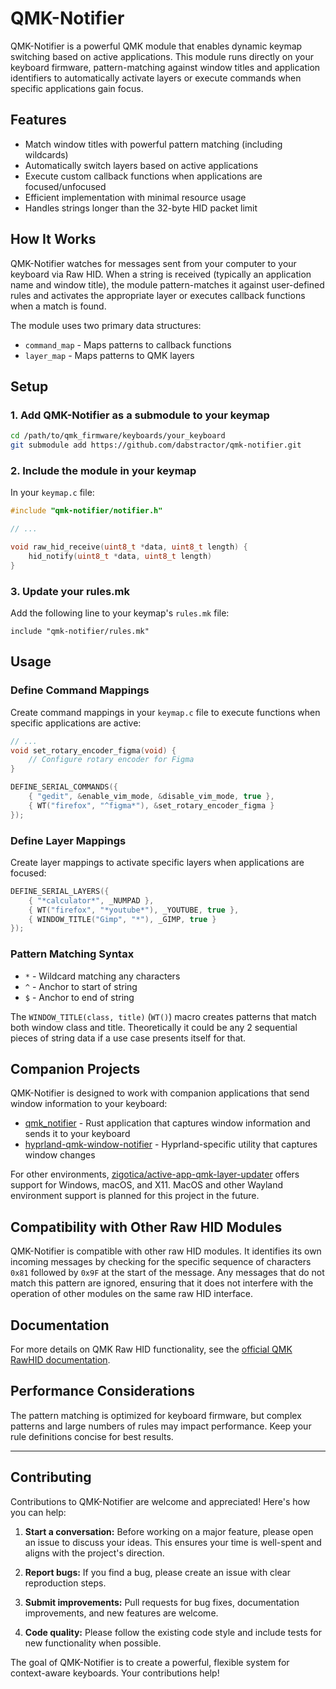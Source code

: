 # QMK-Notifier

QMK-Notifier is a powerful QMK module that enables dynamic keymap switching based on active applications. This module runs directly on your keyboard firmware, pattern-matching against window titles and application identifiers to automatically activate layers or execute commands when specific applications gain focus.

## Features

- Match window titles with powerful pattern matching (including wildcards)
- Automatically switch layers based on active applications
- Execute custom callback functions when applications are focused/unfocused
- Efficient implementation with minimal resource usage
- Handles strings longer than the 32-byte HID packet limit

## How It Works

QMK-Notifier watches for messages sent from your computer to your keyboard via Raw HID. When a string is received (typically an application name and window title), the module pattern-matches it against user-defined rules and activates the appropriate layer or executes callback functions when a match is found.

The module uses two primary data structures:
- `command_map` - Maps patterns to callback functions
- `layer_map` - Maps patterns to QMK layers

## Setup

### 1. Add QMK-Notifier as a submodule to your keymap

```bash
cd /path/to/qmk_firmware/keyboards/your_keyboard
git submodule add https://github.com/dabstractor/qmk-notifier.git
```

### 2. Include the module in your keymap

In your `keymap.c` file:

```c
#include "qmk-notifier/notifier.h"

// ...

void raw_hid_receive(uint8_t *data, uint8_t length) {
    hid_notify(uint8_t *data, uint8_t length)
}
```

### 3. Update your rules.mk

Add the following line to your keymap's `rules.mk` file:

```
include "qmk-notifier/rules.mk"
```

## Usage

### Define Command Mappings

Create command mappings in your `keymap.c` file to execute functions when specific applications are active:

```c
// ...
void set_rotary_encoder_figma(void) {
    // Configure rotary encoder for Figma
}

DEFINE_SERIAL_COMMANDS({
    { "gedit", &enable_vim_mode, &disable_vim_mode, true },
    { WT("firefox", "^figma*"), &set_rotary_encoder_figma }
});
```

### Define Layer Mappings

Create layer mappings to activate specific layers when applications are focused:

```c
DEFINE_SERIAL_LAYERS({
    { "*calculator*", _NUMPAD },
    { WT("firefox", "*youtube*"), _YOUTUBE, true },
    { WINDOW_TITLE("Gimp", "*"), _GIMP, true }
});
```

### Pattern Matching Syntax

- `*` - Wildcard matching any characters
- `^` - Anchor to start of string
- `$` - Anchor to end of string

The `WINDOW_TITLE(class, title)` (`WT()`) macro creates patterns that match both window class and title. Theoretically it could be any 2 sequential pieces of string data if a use case presents itself for that.


## Companion Projects

QMK-Notifier is designed to work with companion applications that send window information to your keyboard:

- [qmk_notifier](https://github.com/dabstractor/qmk_notifier) - Rust application that captures window information and sends it to your keyboard
- [hyprland-qmk-window-notifier](https://github.com/dabstractor/hyprland-qmk-window-notifier) - Hyprland-specific utility that captures window changes

For other environments, [zigotica/active-app-qmk-layer-updater](https://github.com/zigotica/active-app-qmk-layer-updater) offers support for Windows, macOS, and X11. MacOS and other Wayland environment support is planned for this project in the future.


## Compatibility with Other Raw HID Modules

QMK-Notifier is compatible with other raw HID modules. It identifies its own incoming messages by checking for the specific sequence of characters `0x81` followed by `0x9F` at the start of the message. Any messages that do not match this pattern are ignored, ensuring that it does not interfere with the operation of other modules on the same raw HID interface.

## Documentation

For more details on QMK Raw HID functionality, see the [official QMK RawHID documentation](https://docs.qmk.fm/#/feature_rawhid).

## Performance Considerations

The pattern matching is optimized for keyboard firmware, but complex patterns and large numbers of rules may impact performance. Keep your rule definitions concise for best results.

---

## Contributing

Contributions to QMK-Notifier are welcome and appreciated! Here's how you can help:

1. **Start a conversation:** Before working on a major feature, please open an issue to discuss your ideas. This ensures your time is well-spent and aligns with the project's direction.

2. **Report bugs:** If you find a bug, please create an issue with clear reproduction steps.

3. **Submit improvements:** Pull requests for bug fixes, documentation improvements, and new features are welcome.

4. **Code quality:** Please follow the existing code style and include tests for new functionality when possible.

The goal of QMK-Notifier is to create a powerful, flexible system for context-aware keyboards. Your contributions help!


